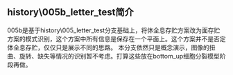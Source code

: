 ﻿## history\005b_letter_test简介
005b是基于history\005_letter_test分支基础上，将体全息存贮方案改为面存贮方案的模式识别，这个方案中所有信息是保存在一个平面上。这个方案并不是否定体全息存贮，仅仅只是展示不同的思路。
本分支依然只是概念演示，图像的扭曲、旋转、缺失等情况的识别暂不考虑。打算这些放在bottom_up细胞分裂模型阶段再做。
